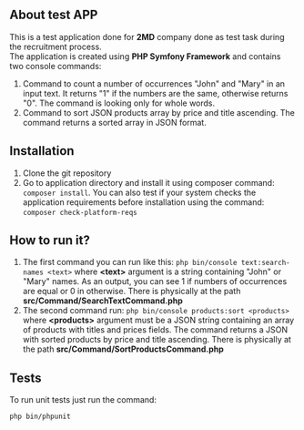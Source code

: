 ## About test APP  
  
This is a test application done for **2MD** company done as test task during the recruitment process.  
The application is created using **PHP Symfony Framework** and contains two console commands:  
 1. Command to count a number of occurrences "John" and "Mary" in an input text. It returns "1" if the numbers are the same, otherwise returns "0".  The command is looking only for whole words.
 2.  Command to sort JSON products array by price and title ascending. The command returns a sorted array in JSON format.  
  
## Installation  
 1. Clone the git repository  
 2. Go to application directory and install it using composer command: `composer install`. You can also test if your system checks the application requirements before installation using the command:  `composer check-platform-reqs`

  
## How to run it?  

 1. The first command you can run like this: 
 `php bin/console text:search-names <text>` 
 where **\<text\>** argument  is a string containing "John" or "Mary" names. As an output, you can see 1 if numbers of occurrences are equal or 0 in otherwise.  There is physically at the path **src/Command/SearchTextCommand.php**
 2. The second command run: 
  `php bin/console products:sort <products>`
    where **\<products\>**  argument must be a JSON string containing an array of products with titles and prices fields. The command returns a JSON with sorted products by price and title ascending. There is physically at the path **src/Command/SortProductsCommand.php**

  
## Tests  
  
To run unit tests just run the command:  

    php bin/phpunit

